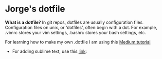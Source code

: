 # Jorge's dotfile

**What is a dotfile?** In git repos, dotfiles are usually configuration files. Configuration files on unix, or 'dotfiles', often begin with a dot. For example, .vimrc stores your vim settings, .bashrc stores your bash settings, etc.

For learning how to make my own .dotfile I am using this [Medium tutorial](https://medium.com/@webprolific/getting-started-with-dotfiles-43c3602fd789#.nyscslel5)

- For adding sublime text, use this [link](http://zanshin.net/2012/08/03/adding-sublime-text-2-settings-themes-plugins-to-dotfiles/): 
